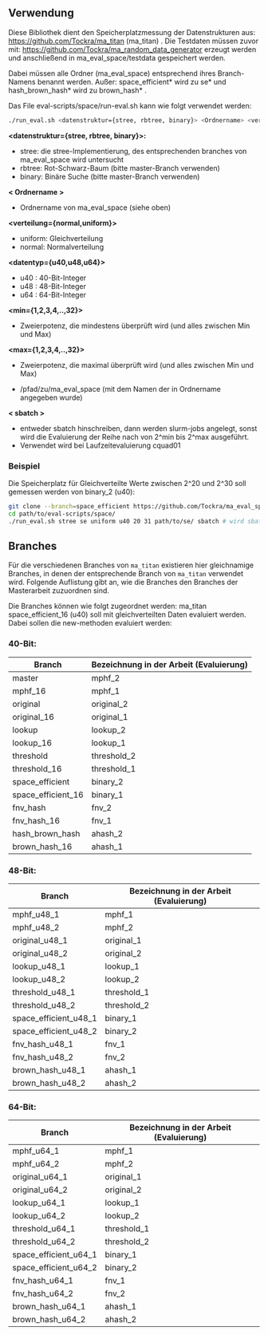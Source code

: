 ## Verwendung
Diese Bibliothek dient den Speicherplatzmessung der Datenstrukturen aus: https://github.com/Tockra/ma_titan (ma_titan) .
Die Testdaten müssen zuvor mit: https://github.com/Tockra/ma_random_data_generator erzeugt werden und anschließend in ma_eval_space/testdata gespeichert werden.

Dabei müssen alle Ordner (ma_eval_space) entsprechend ihres Branch-Namens benannt werden. Außer: space_efficient* wird zu se* und hash_brown_hash* wird zu brown_hash* .



Das File eval-scripts/space/run-eval.sh kann wie folgt verwendet werden:
```bash
./run_eval.sh <datenstruktur={stree, rbtree, binary}> <Ordnername> <verteilung={normal,uniform}> <datentyp={u40,u48,u64}> <min={1,2,3,4,..,32}> <max={1,2,3,4,..,32}> <Pfad zu ma_eval_space> <sbatch> 
```

**<datenstruktur={stree, rbtree, binary}>:** 
- stree: die stree-Implementierung, des entsprechenden branches von ma_eval_space wird untersucht
- rbtree: Rot-Schwarz-Baum (bitte master-Branch verwenden)
- binary: Binäre Suche (bitte master-Branch verwenden)

**< Ordnername >**
- Ordnername von ma_eval_space (siehe oben)

**<verteilung={normal,uniform}>**
- uniform: Gleichverteilung
- normal: Normalverteilung

**<datentyp={u40,u48,u64}>**
- u40 : 40-Bit-Integer
- u48 : 48-Bit-Integer
- u64 : 64-Bit-Integer

**<min={1,2,3,4,..,32}>**
- Zweierpotenz, die mindestens überprüft wird (und alles zwischen Min und Max)

**<max={1,2,3,4,..,32}>**
- Zweierpotenz, die maximal überprüft wird (und alles zwischen Min und Max)

**<Pfad zu ma_eval_space>**
- /pfad/zu/ma_eval_space (mit dem Namen der in Ordnername angegeben wurde)

**< sbatch >**
- entweder sbatch hinschreiben, dann werden slurm-jobs angelegt, sonst wird die Evaluierung der Reihe nach von 2^min bis 2^max ausgeführt.
- Verwendet wird bei Laufzeitevaluierung cquad01 

### Beispiel
Die Speicherplatz für Gleichverteilte Werte zwischen 2^20 und 2^30 soll gemessen werden von binary_2 (u40):
```bash
git clone --branch=space_efficient https://github.com/Tockra/ma_eval_space/ se
cd path/to/eval-scripts/space/
./run_eval.sh stree se uniform u40 20 31 path/to/se/ sbatch # wird sbatch weggelassen, wird die Laufzeitanalyse lokal ausgeführt
``` 


## Branches
Für die verschiedenen Branches von `ma_titan` existieren hier gleichnamige Branches, in denen der entsprechende Branch von `ma_titan` verwendet wird. Folgende Auflistung gibt an, wie
die Branches den Branches der Masterarbeit zuzuordnen sind.


Die Branches können wie folgt zugeordnet werden:
ma_titan space_efficient_16 (u40) soll mit gleichverteilten Daten evaluiert werden. Dabei sollen die new-methoden evaluiert werden:

### 40-Bit:

| Branch               | Bezeichnung in der Arbeit (Evaluierung)|
| -------------------- |----------------------------------------| 
| master               | mphf_2                                 |
| mphf_16              | mphf_1                                 |
| original             | original_2                             | 
| original_16          | original_1                             | 
| lookup               | lookup_2                               | 
| lookup_16            | lookup_1                               | 
| threshold            | threshold_2                            | 
| threshold_16         | threshold_1                            | 
| space_efficient      | binary_2                               | 
| space_efficient_16   | binary_1                               | 
| fnv_hash             | fnv_2                                  | 
| fnv_hash_16          | fnv_1                                  | 
| hash_brown_hash      | ahash_2                                | 
| brown_hash_16        | ahash_1                                | 

### 48-Bit:

| Branch                | Bezeichnung in der Arbeit (Evaluierung)|
| --------------------- |----------------------------------------| 
| mphf_u48_1            | mphf_1                                 |
| mphf_u48_2            | mphf_2                                 |
| original_u48_1        | original_1                             | 
| original_u48_2        | original_2                             | 
| lookup_u48_1          | lookup_1                               | 
| lookup_u48_2          | lookup_2                               | 
| threshold_u48_1       | threshold_1                            | 
| threshold_u48_2       | threshold_2                            | 
| space_efficient_u48_1 |  binary_1                              | 
| space_efficient_u48_2 | binary_2                               | 
| fnv_hash_u48_1        | fnv_1                                  | 
| fnv_hash_u48_2        | fnv_2                                  | 
| brown_hash_u48_1      | ahash_1                                | 
| brown_hash_u48_2      | ahash_2                                | 

### 64-Bit:

| Branch                 | Bezeichnung in der Arbeit (Evaluierung)|
| ---------------------- |----------------------------------------| 
| mphf_u64_1             | mphf_1                                 |
| mphf_u64_2             | mphf_2                                 |
| original_u64_1         | original_1                             | 
| original_u64_2         | original_2                             | 
| lookup_u64_1           | lookup_1                               | 
| lookup_u64_2           | lookup_2                               | 
| threshold_u64_1        | threshold_1                            | 
| threshold_u64_2        | threshold_2                            | 
| space_efficient_u64_1  |  binary_1                              | 
| space_efficient_u64_2  | binary_2                               | 
| fnv_hash_u64_1         | fnv_1                                  | 
| fnv_hash_u64_2         | fnv_2                                  | 
| brown_hash_u64_1       | ahash_1                                | 
| brown_hash_u64_2       | ahash_2                                | 
